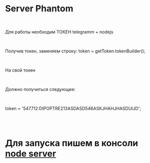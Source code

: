 <h1>Server Phantom</h1><br>
<p>Для работы необходим ТОКЕН telegramm + nodejs</p><br>
<p>Получив токен, заменяем строку: token = getToken.tokenBuilder();</p><br>
<p>На свой токен</p><br>
<p>Должно получиться следующее:</p><br>
<p>token = '547712:DIPOPTRE213ASDASD546ASKJHAHJHASDUIJD';</p><br><br>

<h1>Для запуска пишем в консоли <a href="#">node server</a></h1><br>
